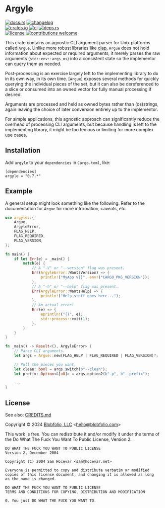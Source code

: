 # Argyle

[![docs.rs](https://img.shields.io/docsrs/argyle.svg?style=flat-square&label=docs.rs)](https://docs.rs/argyle/)
[![changelog](https://img.shields.io/crates/v/argyle.svg?style=flat-square&label=changelog&color=9b59b6)](https://github.com/Blobfolio/argyle/blob/master/CHANGELOG.md)<br>
[![crates.io](https://img.shields.io/crates/v/argyle.svg?style=flat-square&label=crates.io)](https://crates.io/crates/argyle)
[![ci](https://img.shields.io/github/actions/workflow/status/Blobfolio/argyle/ci.yaml?style=flat-square&label=ci)](https://github.com/Blobfolio/argyle/actions)
[![deps.rs](https://deps.rs/repo/github/blobfolio/argyle/status.svg?style=flat-square&label=deps.rs)](https://deps.rs/repo/github/blobfolio/argyle)<br>
[![license](https://img.shields.io/badge/license-wtfpl-ff1493?style=flat-square)](https://en.wikipedia.org/wiki/WTFPL)
[![contributions welcome](https://img.shields.io/badge/PRs-welcome-brightgreen.svg?style=flat-square&label=contributions)](https://github.com/Blobfolio/argyle/issues)

This crate contains an agnostic CLI argument parser for Unix platforms called `Argue`. Unlike more robust libraries like [clap](https://crates.io/crates/clap), `Argue` does not hold information about expected or required arguments; it merely parses the raw arguments (`std::env::args_os`) into a consistent state so the implementor can query them as needed.

Post-processing is an exercise largely left to the implementing library to do in its own way, in its own time. [`Argue`] exposes several methods for quickly querying the individual pieces of the set, but it can also be dereferenced to a slice or consumed into an owned vector for fully manual processing if desired.

Arguments are processed and held as owned bytes rather than (os)strings, again leaving the choice of later conversion entirely up to the implementor.

For simple applications, this agnostic approach can significantly reduce the overhead of processing CLI arguments, but because handling is left to the implementing library, it might be too tedious or limiting for more complex use cases.



## Installation

Add `argyle` to your `dependencies` in `Cargo.toml`, like:

```
[dependencies]
argyle = "0.7.*"
```



## Example

A general setup might look something like the following. Refer to the documentation for `Argue` for more information, caveats, etc.

```rust
use argyle::{
    Argue,
    ArgyleError,
    FLAG_HELP,
    FLAG_REQUIRED,
    FLAG_VERSION,
};

fn main() {
    if let Err(e) = _main() {
        match(e) {
            // A "-V" or "--version" flag was present.
            Err(ArgyleError::WantsVersion) => {
                println!("MyApp v{}", env!("CARGO_PKG_VERSION"));
            },
            // A "-h" or "--help" flag was present.
            Err(ArgyleError::WantsHelp) => {
                println!("Help stuff goes here...");
            },
            // An actual error!
            Err(e) => {
                eprintln!("{}", e);
                std::process::exit(1);
            },
        }
    }
}

fn _main() -> Result<(), ArgyleError> {
    // Parse CLI arguments.
    let args = Argue::new(FLAG_HELP | FLAG_REQUIRED | FLAG_VERSION)?;

    // Pull the pieces you want.
    let clean: bool = args.switch(b"--clean");
    let prefix: Option<&[u8]> = args.option2(b"-p", b"--prefix");

    ...
}
```



## License

See also: [CREDITS.md](CREDITS.md)

Copyright © 2024 [Blobfolio, LLC](https://blobfolio.com) &lt;hello@blobfolio.com&gt;

This work is free. You can redistribute it and/or modify it under the terms of the Do What The Fuck You Want To Public License, Version 2.

    DO WHAT THE FUCK YOU WANT TO PUBLIC LICENSE
    Version 2, December 2004
    
    Copyright (C) 2004 Sam Hocevar <sam@hocevar.net>
    
    Everyone is permitted to copy and distribute verbatim or modified
    copies of this license document, and changing it is allowed as long
    as the name is changed.
    
    DO WHAT THE FUCK YOU WANT TO PUBLIC LICENSE
    TERMS AND CONDITIONS FOR COPYING, DISTRIBUTION AND MODIFICATION
    
    0. You just DO WHAT THE FUCK YOU WANT TO.
